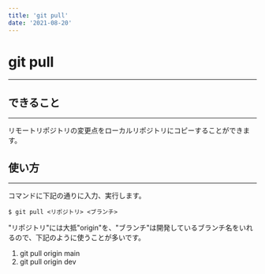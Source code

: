 ```yaml
---
title: 'git pull'
date: '2021-08-20'
---
```


# git pull
---

## できること
---

リモートリポジトリの変更点をローカルリポジトリにコピーすることができます。

## 使い方
---
コマンドに下記の通りに入力、実行します。

    $ git pull <リポジトリ> <ブランチ>

"リポジトリ"には大抵"origin"を、"ブランチ"は開発しているブランチ名をいれるので、下記のように使うことが多いです。

1. git pull origin main
2. git pull origin dev


